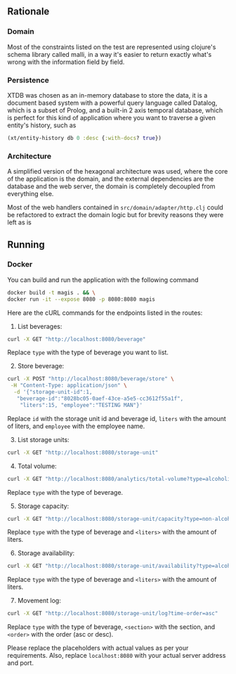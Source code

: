 ## Rationale
### Domain
<p>Most of the constraints listed on the test are represented
using clojure's schema library called malli, in a way it's easier to 
return exactly what's wrong with the information field by field.</p>

### Persistence
<p>
XTDB was chosen as an in-memory database to store the data, it is a document
based system with a powerful query language called Datalog, which is a subset of Prolog, and a built-in  2 axis temporal
database, which is perfect for this kind of application where you want to traverse a given entity's history, such as

```clojure
(xt/entity-history db 0 :desc {:with-docs? true})
```
</p>

### Architecture
<p>
A simplified version of the hexagonal architecture was used,
where the core of the application is the domain, and the external dependencies are
the database and the web server, the domain is completely decoupled from everything else.

Most of the web handlers contained in `src/domain/adapter/http.clj` 
could be refactored to extract the domain logic but for brevity reasons they were left as is
</p>


## Running
### Docker
You can build and run the application with the following command
```bash 
docker build -t magis . && \
docker run -it --expose 8080 -p 8080:8080 magis

```

Here are the cURL commands for the endpoints listed in the routes:

1. List beverages:
```bash
curl -X GET "http://localhost:8080/beverage"
```
Replace `type` with the type of beverage you want to list.

2. Store beverage:
```bash
curl -X POST "http://localhost:8080/beverage/store" \
 -H "Content-Type: application/json" \
  -d '{"storage-unit-id":1,
   "beverage-id":"8028bc05-0aef-43ce-a5e5-cc3612f55a1f",
    "liters":15, "employee":"TESTING MAN"}'
```
Replace `id` with the storage unit id and beverage id, `liters` with the amount of liters, and `employee` with the employee name.

3. List storage units:
```bash
curl -X GET "http://localhost:8080/storage-unit"
```

4. Total volume:
```bash
curl -X GET "http://localhost:8080/analytics/total-volume?type=alcoholic"
```
Replace `type` with the type of beverage.

5. Storage capacity:
```bash
curl -X GET "http://localhost:8080/storage-unit/capacity?type=non-alcoholic&liters=10"
```
Replace `type` with the type of beverage and `<liters>` with the amount of liters.

6. Storage availability:
```bash
curl -X GET "http://localhost:8080/storage-unit/availability?type=alcoholic&liters=100"
```
Replace `type` with the type of beverage and `<liters>` with the amount of liters.

7. Movement log:
```bash
curl -X GET "http://localhost:8080/storage-unit/log?time-order=asc"
```
Replace `type` with the type of beverage, `<section>` with the section, and `<order>` with the order (asc or desc).

Please replace the placeholders with actual values as per your requirements. Also, replace `localhost:8080` with your actual server address and port.